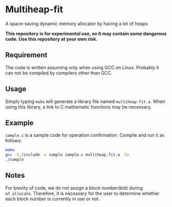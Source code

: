 # Multiheap-fit

A space-saving dynamic memory allocator by having a lot of heaps

**This repository is for experimental use, so it may contain some dangerous code.
Use this repository at your own risk.**

## Requirement

The code is written assuming only when using GCC on Linux.
Probably it can not be compiled by compilers other than GCC.

## Usage

Simply typing `make` will generate a library file named `multiheap-fit.a`.
When using this library, a link to C mathematic functions may be necessary.

## Example

`sample.c` is a sample code for operation confirmation.
Compile and run it as follows:

```sh
make
gcc -I./include -o sample sample.c multiheap_fit.a -lm
./sample
```

## Notes

For brevity of code, we do not assign a block number(bid) during `mf_allocate`.
Therefore, it is necessary for the user to determine whether each block number
is currently in use or not.

